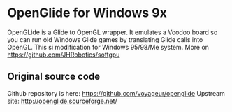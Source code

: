 # OpenGlide for Windows 9x

OpenGLide is a Glide to OpenGL wrapper. It emulates a Voodoo board so you can run old Windows Glide games by translating Glide calls into OpenGL. This si modification for Windows 95/98/Me system. More on https://github.com/JHRobotics/softgpu

## Original source code 

Github repository is here: https://github.com/voyageur/openglide
Upstream site: http://openglide.sourceforge.net/
